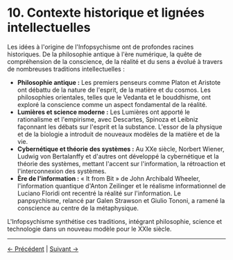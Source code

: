 # 10. Contexte historique et lignées intellectuelles

Les idées à l'origine de l'Infopsychisme ont de profondes racines historiques. De la philosophie antique à l'ère numérique, la quête de compréhension de la conscience, de la réalité et du sens a évolué à travers de nombreuses traditions intellectuelles :

- **Philosophie antique :** Les premiers penseurs comme Platon et Aristote ont débattu de la nature de l'esprit, de la matière et du cosmos. Les philosophies orientales, telles que le Vedanta et le bouddhisme, ont exploré la conscience comme un aspect fondamental de la réalité.
- **Lumières et science moderne :** Les Lumières ont apporté le rationalisme et l'empirisme, avec Descartes, Spinoza et Leibniz façonnant les débats sur l'esprit et la substance. L'essor de la physique et de la biologie a introduit de nouveaux modèles de la matière et de la vie.
- **Cybernétique et théorie des systèmes :** Au XXe siècle, Norbert Wiener, Ludwig von Bertalanffy et d'autres ont développé la cybernétique et la théorie des systèmes, mettant l'accent sur l'information, la rétroaction et l'interconnexion des systèmes.
- **Ère de l'information :** « It from Bit » de John Archibald Wheeler, l'information quantique d'Anton Zeilinger et le réalisme informationnel de Luciano Floridi ont recentré la réalité sur l'information. Le panpsychisme, relancé par Galen Strawson et Giulio Tononi, a ramené la conscience au centre de la métaphysique.

L'Infopsychisme synthétise ces traditions, intégrant philosophie, science et technologie dans un nouveau modèle pour le XXIe siècle.

---
<div class="navigation-links">
<a href="09_Questions_ouvertes_et_pistes_de_recherche_futures.md" class="nav-link prev-link">← Précédent</a> | <a href="11_Études_de_cas_et_applications_concrètes.md" class="nav-link next-link">Suivant →</a>
</div>

